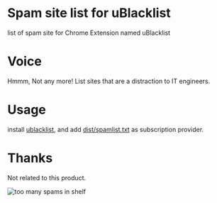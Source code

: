 # Spam site list for uBlacklist
list of spam site for Chrome Extension named uBlacklist

# Voice

Hmmm, Not any more!
List sites that are a distraction to IT engineers.

# Usage

install [ublacklist](https://github.com/iorate/ublacklist), and add [dist/spamlist.txt]() as subscription provider.

# Thanks

Not related to this product.

![too many spams in shelf](https://user-images.githubusercontent.com/16986253/177916558-a76c4438-9a55-4ddd-8f8b-22a0ca898b2d.png)

